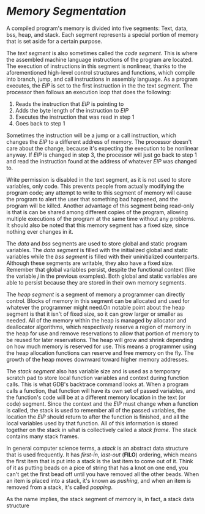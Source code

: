 # *__Memory Segmentation__*

A compiled program's memory is divided into five segments: Text, data, bss, heap, and stack. Each segment represents a special portion of memory that is set aside for a certain purpose.

The _text segment_ is also sometimes called the _code segment_. This is where the assembled machine language instructions of the program are located. The execution of instructions in this segment is nonlinear, thanks to the aforementioned high-level control structures and functions, which compile into branch, jump, and call instructions in assembly language. As a program executes, the _EIP_ is set to the first instruction in the the text segment. The processor then follows an execution loop that does the following:

1. Reads the instruction that _EIP_ is pointing to
2. Adds the byte length of the instruction to _EIP_
3. Executes the instruction that was read in step 1
4. Goes back to step 1

Sometimes the instruction will be a jump or a call instruction, which changes the _EIP_ to a different address of memory. The processor doesn't care about the change, because it's expecting the execution to be nonlinear anyway. If _EIP_ is changed in step 3, the processor will just go back to step 1 and read the instruction found at the address of whatever _EIP_ was changed to.

Write permission is disabled in the text segment, as it is not used to store variables, only code. This prevents people from actually modifying the program code; any attempt to write to this segment of memory will cause the program to alert the user that something bad happened, and the program will be killed. Another advantage of this segment being read-only is that is can be shared among different copies of the program, allowing multiple executions of the program at the same time without any problems. It should also be noted that this memory segment has a fixed size, since nothing ever changes in it.

The _data_ and _bss_ segments are used to store global and static program variables. The _data segment_ is filled with the initialized global and static variables while the _bss segment_ is filled with their uninitialized counterparts. Although these segments are writable, they also have a fixed size. Remember that global variables persist, despite the functional context (like the variable _j_ in the previous examples). Both global and static variables are able to persist because they are stored in their own memory segments.

The _heap segment_ is a segment of memory a programmer can directly control. Blocks of memory in this segment can be allocated and used for whatever the programmer might need.On notable point about the heap segment is that it isn't of fixed size, so it can grow larger or smaller as needed. All of the memory within the heap is managed by allocator and deallocator algorithms, which respectively reserve a region of memory in the heap for use and remove reservations to allow that portion of memory to be reused for later reservations. The heap will grow and shrink depending on how much memory is reserved for use. This means a programmer using the heap allocation functions can reserve and free memory on the fly. The growth of the heap moves downward toward higher memory addresses.

The _stack segment_ also has variable size and is used as a temporary scratch pad to store local function variables and context during function calls. This is what GDB's backtrace command looks at. When a program calls a function, that function will have its own set of passed variables, and the function's code will be at a different memory location in the text (or code) segment. Since the context and the _EIP_ must change when a function is called, the stack is used to remember all of the passed variables, the location the _EIP_ should return to after the function is finished, and all the local variables used by that function. All of this information is stored together on the stack in what is collectively called a _stack frame_. The stack contains many stack frames.

In general computer science terms, a _stack_ is an abstract data structure that is used frequently. It has _first-in_, _last-out_ (__FILO__) ordering, which means the first item that is put into a stack is the last item to come out of it. Think of it as putting beads on a pice of string that has a knot on one end, you can't get the first bead off until you have removed all the other beads. When an item is placed into a stack, it's known as _pushing_, and when an item is removed from a stack, it's called _popping_.

As the name implies, the stack segment of memory is, in fact, a stack data structure
